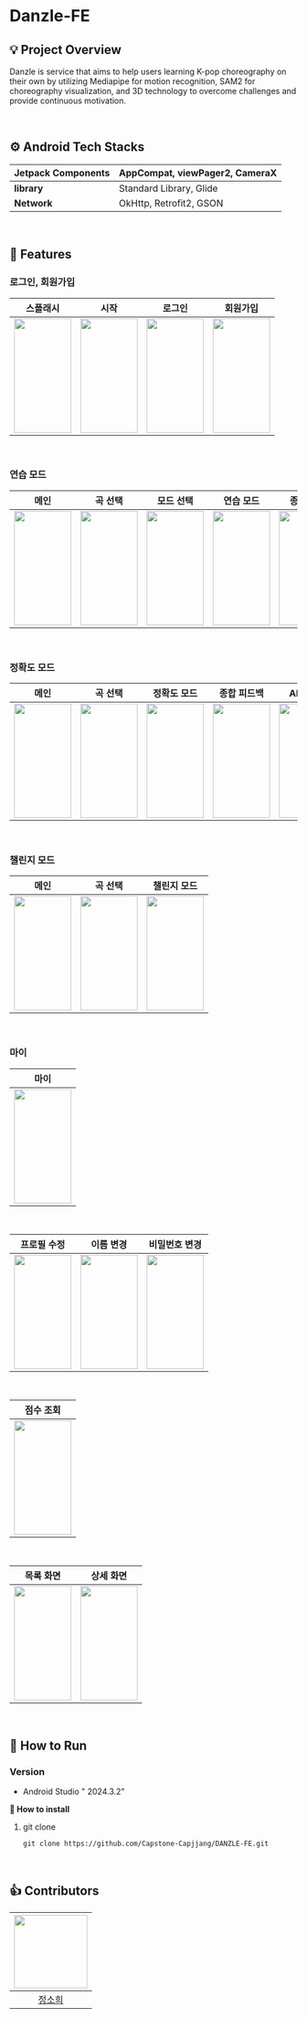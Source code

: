 # Danzle-FE

## 💡 Project Overview

Danzle is service that aims to help users learning K-pop choreography on their own by utilizing Mediapipe for motion recognition, SAM2 for choreography visualization, and 3D technology to overcome challenges and provide continuous motivation. 

<br>

## **⚙️ Android Tech Stacks**

| **Jetpack Components** | AppCompat, viewPager2, CameraX |
| --- | --- |
| **library** | Standard Library, Glide |
| **Network** | OkHttp, Retrofit2, GSON |

<br>

## 📍 Features

### 로그인, 회원가입
| 스플래시 | 시작 | 로그인 | 회원가입 |
|---------|------|--------|----------|
| <img src="https://github.com/user-attachments/assets/1864a50a-c0eb-48de-af11-42944bbaaeec" width="100" height="200" /> | <img src="https://github.com/user-attachments/assets/9d93cebe-036d-41e2-8f7b-e3fa1b616274" width="100" height="200" /> | <img src="https://github.com/user-attachments/assets/0cd65c7f-567e-433d-b4f0-0fba5805df61" width="100" height="200" /> | <img src="https://github.com/user-attachments/assets/92d1411a-9c89-4b00-a601-32b0cad8a539" width="100" height="200" /> |

<br>

### 연습 모드

| 메인 | 곡 선택 | 모드 선택 | 연습 모드 | 종료 화면 |
|------|---------|------------|------------|------------|
| <img src="https://github.com/user-attachments/assets/762bd264-cdfd-4a66-a8ee-0cf95ce07465" width="100" height="200" /> | <img src="https://github.com/user-attachments/assets/0246063b-6535-4d40-9c7f-e5a5a142c404" width="100" height="200" /> | <img src="https://github.com/user-attachments/assets/ff27f778-bdc3-4f33-a6a1-6caefe598fc6" width="100" height="200" /> | <img src="https://github.com/user-attachments/assets/e4432328-3c8a-49e0-8c34-403e49260cb8" width="100" height="200" /> | <img src="https://github.com/user-attachments/assets/b6d83b5d-1d79-4a38-9d2d-d825d5a45393" width="100" height="200" /> |


<br>

### 정확도 모드

| 메인 | 곡 선택 | 정확도 모드 | 종합 피드백 | AI 피드백 |
|------|---------|--------------|---------------|------------|
| <img src="https://github.com/user-attachments/assets/436076bf-3347-4b2a-9ecf-661b56eba03b" width="100" height="200" /> | <img src="https://github.com/user-attachments/assets/f1d1efde-13fa-4159-bac7-919f8bd92a01" width="100" height="200" /> | <img src="https://github.com/user-attachments/assets/13d64c0b-a978-4030-9886-9fa154037a6f" width="100" height="200" /> | <img src="https://github.com/user-attachments/assets/393ffdab-75c0-4fe0-86e9-034398299762" width="100" height="200" /> | <img src="https://github.com/user-attachments/assets/4eb08aa4-904d-4f1d-8f52-34e63c01cd14" width="100" height="200" /> |

<br>

### 챌린지 모드

| 메인 | 곡 선택 | 챌린지 모드 |
|------|---------|--------------|
| <img src="https://github.com/user-attachments/assets/4bfb775d-cadd-403d-a02c-537532c177d9" width="100" height="200" /> | <img src="https://github.com/user-attachments/assets/428c41b9-cdd6-4153-b790-2261df7d970f" width="100" height="200" /> | <img src="https://github.com/user-attachments/assets/cb6104a6-1d98-4b70-988d-99c78d27ca5d" width="100" height="200" /> |

<br>

### 마이
| 마이 |
|------|
| <img src="https://github.com/user-attachments/assets/26cde3bb-9e54-4da7-b754-0610413410a2" width="100" height="200" /> |

<br>

| 프로필 수정 | 이름 변경 | 비밀번호 변경 |
|-------------|------------|----------------|
| <img src="https://github.com/user-attachments/assets/f32fa4a4-3682-4bb5-9dc5-93591bcd243d" width="100" height="200" /> | <img src="https://github.com/user-attachments/assets/bebccad2-c4a5-4213-82de-189e41b576e7" width="100" height="200" /> | <img src="https://github.com/user-attachments/assets/4fbabb8d-2fc0-4ace-978a-8e6eb180ad03" width="100" height="200" /> |

<br>

| 점수 조회 |
|------------|
| <img src="https://github.com/user-attachments/assets/96d78593-c2e7-458d-b072-c709b2ce12ba" width="100" height="200" /> |


<br>

| 목록 화면 | 상세 화면 |
|-----------|-----------|
| <img src="https://github.com/user-attachments/assets/1c185912-4dd9-4a6e-ac3d-20e79407569c" width="100" height="200" /> | <img src="https://github.com/user-attachments/assets/12e1e3b0-51ae-43ca-9abb-8af5d5d6300c" width="100" height="200" /> |

<br>

## **🚀 How to Run**

### **Version**

- Android Studio " 2024.3.2"

**📱 How to install**

1. git clone
   ```
   git clone https://github.com/Capstone-Capjjang/DANZLE-FE.git
   ```
<br>

## 👍 Contributors
|<img src="https://avatars.githubusercontent.com/u/144779368?v=4" width="128" />|
|:---------:|
|[정소희](https://github.com/sohee6989)|
